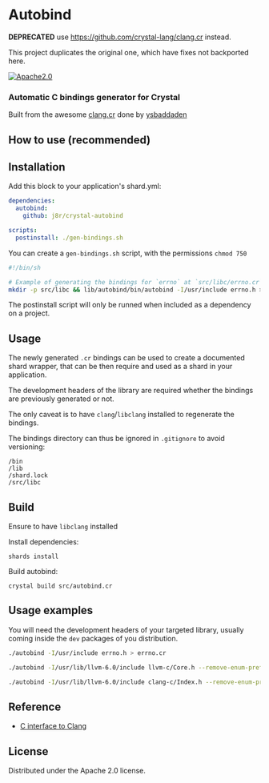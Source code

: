 # Autobind

**DEPRECATED** use https://github.com/crystal-lang/clang.cr instead.

This project duplicates the original one, which have fixes not backported here.

[![Apache2.0](https://img.shields.io/badge/License-Apache2.0-blue.svg?style=flat-square)](https://en.wikipedia.org/wiki/Apache_License)

### Automatic C bindings generator for Crystal 

Built from the awesome [clang.cr](https://github.com/ysbaddaden/clang.cr) done by [ysbaddaden](https://github.com/ysbaddaden)

## How to use (recommended)

## Installation

Add this block to your application's shard.yml:

```yaml
dependencies:
  autobind:
    github: j8r/crystal-autobind

scripts:
  postinstall: ./gen-bindings.sh
```

You can create a `gen-bindings.sh` script, with the permissions `chmod 750`

```sh
#!/bin/sh

# Example of generating the bindings for `errno` at `src/libc/errno.cr`
mkdir -p src/libc && lib/autobind/bin/autobind -I/usr/include errno.h > src/libc/errno.cr
```

The postinstall script will only be runned when included as a dependency on a project.

## Usage

The newly generated `.cr` bindings can be used to create a documented shard wrapper, that can be then require and used as a shard in your application.

The development headers of the library are required whether the bindings are previously generated or not.

The only caveat is to have `clang`/`libclang` installed to regenerate the bindings.

The bindings directory can thus be ignored in `.gitignore` to avoid versioning:

```
/bin
/lib
/shard.lock
/src/libc
```

## Build

Ensure to have `libclang` installed

Install dependencies:

`shards install`

Build autobind:

`crystal build src/autobind.cr`

## Usage examples

You will need the development headers of your targeted library, usually coming inside the `dev` packages of you distribution.

```sh
./autobind -I/usr/include errno.h > errno.cr

./autobind -I/usr/lib/llvm-6.0/include llvm-c/Core.h --remove-enum-prefix=LLVM --remove-enum-suffix > Core.cr

./autobind -I/usr/lib/llvm-6.0/include clang-c/Index.h --remove-enum-prefix > Index.cr
```

## Reference

- [C interface to Clang](http://clang.llvm.org/doxygen/group__CINDEX.html)

## License

Distributed under the Apache 2.0 license.
